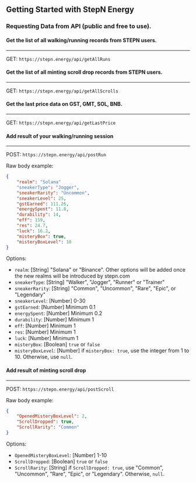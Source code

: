 ## Getting Started with StepN Energy

### Requesting Data from API (public and free to use).

#### Get the list of all walking/running records from STEPN users.
------
GET: `https://stepn.energy/api/getAllRuns`

#### Get the list of all minting scroll drop records from STEPN users.
------
GET: `https://stepn.energy/api/getAllScrolls`

#### Get the last price data on GST, GMT, SOL, BNB.
------
GET: `https://stepn.energy/api/getLastPrice`

#### Add result of your walking/running session
------
POST: `https://stepn.energy/api/postRun`

Raw body example: 

```json
{
    "realm": "Solana"
    "sneakerType": "Jogger",
    "sneakerRarity": "Uncommon",
    "sneakerLevel": 25,
    "gstEarned": 111.26,
    "energySpent": 11.8,
    "durability": 14,
    "eff": 159,
    "res": 24.7,
    "luck": 16.2,
    "misteryBox": true,
    "misteryBoxLevel": 10
}
```
Options:

+ `realm`: [String] "Solana" or "Binance". Other options will be added once the new realms will be introduced by stepn.com
+ `sneakerType`: [String] "Walker", "Jogger", "Runner" or "Trainer"
+ `sneakerRarity`: [String] "Common", "Uncommon", "Rare", "Epic", or "Legendary"
+ `sneakerLevel`: [Number] 0-30
+ `gstEarned`: [Number] Minimum 0.1
+ `energySpent`: [Number] Minimum 0.2
+ `durability`: [Number] Minimum 1
+ `eff`: [Number] Minimum 1
+ `res`: [Number] Minimum 1
+ `luck`: [Number] Minimum 1
+ `misteryBox`: [Boolean] `true` or `false`
+ `misteryBoxLevel`: [Number] if `misteryBox: true`, use the integer from 1 to 10. Otherwise, use `null`.

#### Add result of minting scroll drop
------
POST: `https://stepn.energy/api/postScroll`

Raw body example: 

```json
{
    "OpenedMisteryBoxLevel": 2,
    "ScrollDropped": true,
    "ScrollRarity": "Common"
}
```
Options:

+ `OpenedMisteryBoxLevel`: [Number] 1-10
+ `ScrollDropped`: [Boolean] `true` or `false`
+ `ScrollRarity`: [String] if `ScrollDropped: true`, use "Common", "Uncommon", "Rare", "Epic", or "Legendary". Otherwise, `null`.


